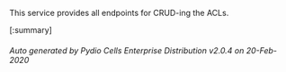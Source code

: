 






This service provides all endpoints for CRUD-ing the ACLs.

[:summary]

###### Auto generated by Pydio Cells Enterprise Distribution v2.0.4 on 20-Feb-2020
